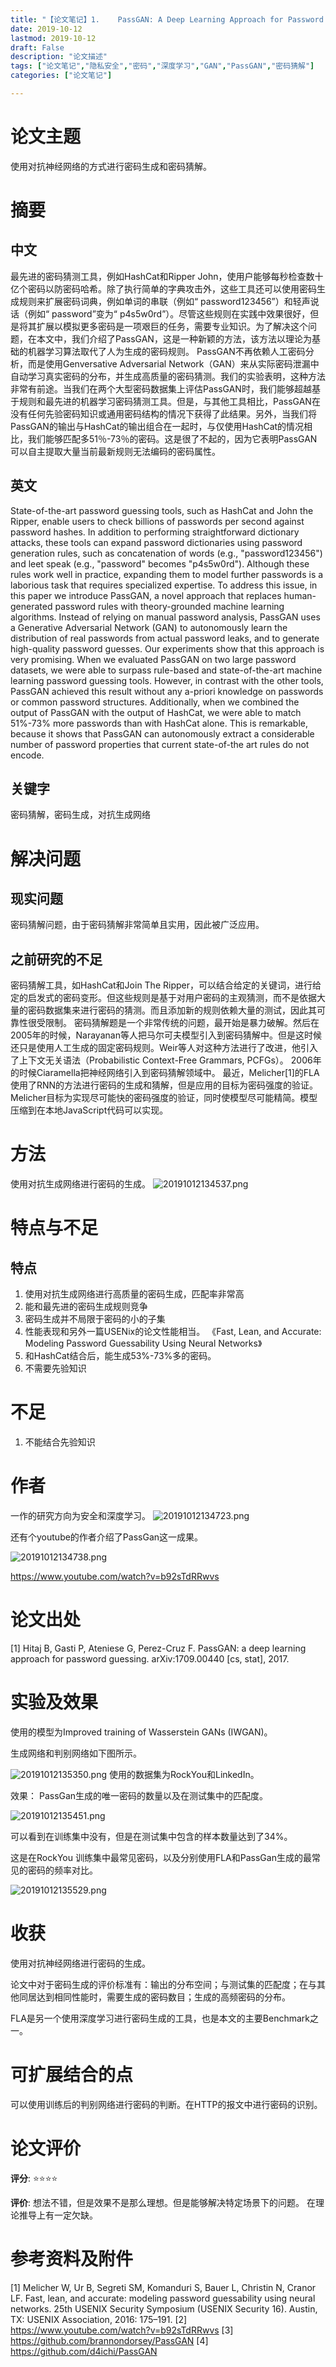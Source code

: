 ```yaml
---
title: "【论文笔记】1.	PassGAN: A Deep Learning Approach for Password Guessing"
date: 2019-10-12
lastmod: 2019-10-12
draft: False
description: "论文描述"
tags: ["论文笔记","隐私安全","密码","深度学习","GAN","PassGAN","密码猜解"]
categories: ["论文笔记"]

---
```


# 论文主题
使用对抗神经网络的方式进行密码生成和密码猜解。
# 摘要
## 中文
最先进的密码猜测工具，例如HashCat和Ripper John，使用户能够每秒检查数十亿个密码以防密码哈希。除了执行简单的字典攻击外，这些工具还可以使用密码生成规则来扩展密码词典，例如单词的串联（例如“ password123456”）和轻声说话（例如“ password”变为“ p4s5w0rd”）。尽管这些规则在实践中效果很好，但是将其扩展以模拟更多密码是一项艰巨的任务，需要专业知识。为了解决这个问题，在本文中，我们介绍了PassGAN，这是一种新颖的方法，该方法以理论为基础的机器学习算法取代了人为生成的密码规则。 PassGAN不再依赖人工密码分析，而是使用Genversative Adversarial Network（GAN）来从实际密码泄漏中自动学习真实密码的分布，并生成高质量的密码猜测。我们的实验表明，这种方法非常有前途。当我们在两个大型密码数据集上评估PassGAN时，我们能够超越基于规则和最先进的机器学习密码猜测工具。但是，与其他工具相比，PassGAN在没有任何先验密码知识或通用密码结构的情况下获得了此结果。另外，当我们将PassGAN的输出与HashCat的输出组合在一起时，与仅使用HashCat的情况相比，我们能够匹配多51％-73％的密码。这是很了不起的，因为它表明PassGAN可以自主提取大量当前最新规则无法编码的密码属性。
## 英文 
State-of-the-art password guessing tools, such as HashCat and John the Ripper, enable users to check billions of passwords per second against password hashes. In addition to performing straightforward dictionary attacks, these tools can expand password dictionaries using password generation rules, such as concatenation of words (e.g., "password123456") and leet speak (e.g., "password" becomes "p4s5w0rd"). Although these rules work well in practice, expanding them to model further passwords is a laborious task that requires specialized expertise. To address this issue, in this paper we introduce PassGAN, a novel approach that replaces human-generated password rules with theory-grounded machine learning algorithms. Instead of relying on manual password analysis, PassGAN uses a Generative Adversarial Network (GAN) to autonomously learn the distribution of real passwords from actual password leaks, and to generate high-quality password guesses. Our experiments show that this approach is very promising. When we evaluated PassGAN on two large password datasets, we were able to surpass rule-based and state-of-the-art machine learning password guessing tools. However, in contrast with the other tools, PassGAN achieved this result without any a-priori knowledge on passwords or common password structures. Additionally, when we combined the output of PassGAN with the output of HashCat, we were able to match 51%-73% more passwords than with HashCat alone. This is remarkable, because it shows that PassGAN can autonomously extract a considerable number of password properties that current state-of-the art rules do not encode. 
## 关键字
密码猜解，密码生成，对抗生成网络
# 解决问题
## 现实问题
密码猜解问题，由于密码猜解非常简单且实用，因此被广泛应用。
## 之前研究的不足
密码猜解工具，如HashCat和Join The Ripper，可以结合给定的关键词，进行给定的启发式的密码变形。但这些规则是基于对用户密码的主观猜测，而不是依据大量的密码数据集来进行密码的猜测。而且添加新的规则依赖大量的测试，因此其可靠性很受限制。
密码猜解题是一个非常传统的问题，最开始是暴力破解。然后在2005年的时候，Narayanan等人把马尔可夫模型引入到密码猜解中。但是这时候还只是使用人工生成的固定密码规则。Weir等人对这种方法进行了改进，他引入了上下文无关语法（Probabilistic Context-Free Grammars, PCFGs）。
2006年的时候Ciaramella把神经网络引入到密码猜解领域中。 
最近，Melicher[1]的FLA使用了RNN的方法进行密码的生成和猜解，但是应用的目标为密码强度的验证。Melicher目标为实现尽可能快的密码强度的验证，同时使模型尽可能精简。模型压缩到在本地JavaScript代码可以实现。

# 方法
使用对抗生成网络进行密码的生成。
![20191012134537.png](https://cdn.jsdelivr.net/gh/m2kar/bucket/img20191012134537.png)
# 特点与不足
## 特点
1. 使用对抗生成网络进行高质量的密码生成，匹配率非常高
2. 能和最先进的密码生成规则竞争
3. 密码生成并不局限于密码的小的子集
4. 性能表现和另外一篇USENix的论文性能相当。 《Fast, Lean, and Accurate: Modeling Password Guessability Using Neural Networks》
5. 和HashCat结合后，能生成53%-73%多的密码。
6. 不需要先验知识
# 不足
1. 不能结合先验知识

# 作者
一作的研究方向为安全和深度学习。
![20191012134723.png](https://cdn.jsdelivr.net/gh/m2kar/bucket/img20191012134723.png)

还有个youtube的作者介绍了PassGan这一成果。

![20191012134738.png](https://cdn.jsdelivr.net/gh/m2kar/bucket/img20191012134738.png)

https://www.youtube.com/watch?v=b92sTdRRwvs 

# 论文出处
\[1\] Hitaj B, Gasti P, Ateniese G, Perez-Cruz F. PassGAN: a deep learning approach for password guessing. arXiv:1709.00440 [cs, stat], 2017.
# 实验及效果
使用的模型为Improved training of Wasserstein GANs (IWGAN)。

生成网络和判别网络如下图所示。

![20191012135350.png](https://cdn.jsdelivr.net/gh/m2kar/bucket/img20191012135350.png)
使用的数据集为RockYou和LinkedIn。

效果：
PassGan生成的唯一密码的数量以及在测试集中的匹配度。

![20191012135451.png](https://cdn.jsdelivr.net/gh/m2kar/bucket/img20191012135451.png)

可以看到在训练集中没有，但是在测试集中包含的样本数量达到了34%。

这是在RockYou 训练集中最常见密码，以及分别使用FLA和PassGan生成的最常见的密码的频率对比。

![20191012135529.png](https://cdn.jsdelivr.net/gh/m2kar/bucket/img20191012135529.png)

# 收获
使用对抗神经网络进行密码的生成。

论文中对于密码生成的评价标准有：输出的分布空间；与测试集的匹配度；在与其他同居达到相同性能时，需要生成的密码数目；生成的高频密码的分布。

FLA是另一个使用深度学习进行密码生成的工具，也是本文的主要Benchmark之一。

# 可扩展结合的点
可以使用训练后的判别网络进行密码的判断。在HTTP的报文中进行密码的识别。
# 论文评价
**评分**: ⭐⭐⭐⭐

**评价**: 想法不错，但是效果不是那么理想。但是能够解决特定场景下的问题。
在理论推导上有一定欠缺。


# 参考资料及附件
\[1\]	Melicher W, Ur B, Segreti SM, Komanduri S, Bauer L, Christin N, Cranor LF. Fast, lean, and accurate: modeling password guessability using neural networks. 25th USENIX Security Symposium (USENIX Security 16). Austin, TX: USENIX Association, 2016: 175–191.
\[2\]   https://www.youtube.com/watch?v=b92sTdRRwvs 
\[3\]   https://github.com/brannondorsey/PassGAN
\[4\]   https://github.com/d4ichi/PassGAN
